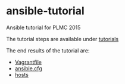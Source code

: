 [tutorials]: tree/master/tutorial 
[Vagrantfile]: blob/master/Vagrantfile
[ansible.cfg]: blob/master/ansible.cfg
[hosts]: blob/master/provisioning/inventory/hosts

ansible-tutorial
================

Ansible tutorial for PLMC 2015

The tutorial steps are available under [tutorials]

The end results of the tutorial are:
* [Vagrantfile]
* [ansible.cfg]
* [hosts]
